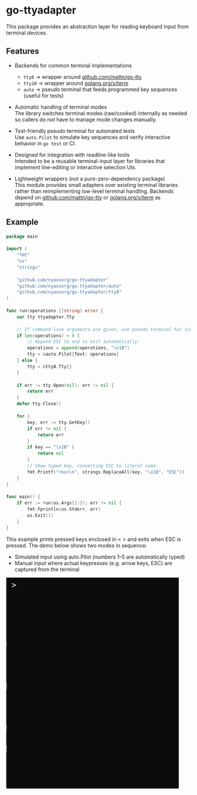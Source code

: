 go-ttyadapter
=============

This package provides an abstraction layer for reading keyboard input from terminal devices.

Features
--------

- Backends for common terminal implementations  
  - `tty8` → wrapper around [github.com/mattn/go-tty][go-tty]
  - `tty10` → wrapper around [golang.org/x/term][xterm]
  - `auto` → pseudo terminal that feeds programmed key sequences (useful for tests)

- Automatic handling of terminal modes  
  The library switches terminal modes (raw/cooked) internally as needed so callers do not have to manage mode changes manually.

- Test-friendly pseudo terminal for automated tests  
  Use `auto.Pilot` to simulate key sequences and verify interactive behavior in `go test` or CI.

- Designed for integration with readline-like tools  
  Intended to be a reusable terminal-input layer for libraries that implement line-editing or interactive selection UIs.

- Lightweight wrappers (not a pure-zero-dependency package)  
  This module provides small adapters over existing terminal libraries rather than reimplementing low-level terminal handling. Backends depend on [github.com/mattn/go-tty][go-tty] or [golang.org/x/term][xterm] as appropriate.

Example
-------

```examples/example.go
package main

import (
    "fmt"
    "os"
    "strings"

    "github.com/nyaosorg/go-ttyadapter"
    "github.com/nyaosorg/go-ttyadapter/auto"
    "github.com/nyaosorg/go-ttyadapter/tty8"
)

func run(operations []string) error {
    var tty ttyadapter.Tty

    // If command-line arguments are given, use pseudo terminal for simulation.
    if len(operations) > 0 {
        // Append ESC to end to exit automatically.
        operations = append(operations, "\x1B")
        tty = &auto.Pilot{Text: operations}
    } else {
        tty = &tty8.Tty{}
    }

    if err := tty.Open(nil); err != nil {
        return err
    }
    defer tty.Close()

    for {
        key, err := tty.GetKey()
        if err != nil {
            return err
        }
        if key == "\x1B" {
            return nil
        }
        // Show typed key, converting ESC to literal name.
        fmt.Printf("<%s>\n", strings.ReplaceAll(key, "\x1B", "ESC"))
    }
}

func main() {
    if err := run(os.Args[1:]); err != nil {
        fmt.Fprintln(os.Stderr, err)
        os.Exit(1)
    }
}
```

This example prints pressed keys enclosed in &lt; &gt; and exits when ESC is pressed.
The demo below shows two modes in sequence:

- Simulated input using auto.Pilot (numbers 1–5 are automatically typed)
- Manual input where actual keypresses (e.g. arrow keys, ESC) are captured from the terminal

![demo.gif](demo.gif)

[go-tty]: https://github.com/mattn/go-tty
[xterm]: https://pkg.go.dev/golang.org/x/term
